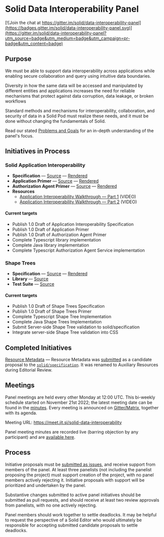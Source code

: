 # Solid Data Interoperability Panel

[![Join the chat at https://gitter.im/solid/data-interoperability-panel](https://badges.gitter.im/solid/data-interoperability-panel.svg)](https://gitter.im/solid/data-interoperability-panel?utm_source=badge&utm_medium=badge&utm_campaign=pr-badge&utm_content=badge)

## Purpose

We must be able to support data interoperability across applications while enabling secure collaboration and query using intuitive data boundaries.

Diversity in how the same data will be accessed and manipulated by different entities and applications increases the need for reliable mechanisms that protect against data corruption, data leakage, or broken workflows

Standard methods and mechanisms for interoperability, collaboration, and security of data in a Solid Pod must realize these needs, and it must be done without changing the fundamentals of Solid.

Read our stated [Problems and Goals](problems-and-goals.md) for an in-depth understanding of the panel's focus.

## Initiatives in Process

### Solid Application Interoperability

* **Specification** — [Source](https://github.com/solid/data-interoperability-panel/tree/master/proposals/specification) — [Rendered](https://solid.github.io/data-interoperability-panel/specification/)
* **Application Primer** — [Source](https://github.com/solid/data-interoperability-panel/tree/master/proposals/primer/application.bs) — [Rendered](https://solid.github.io/data-interoperability-panel/primer/application.html)
* **Authorization Agent Primer** — [Source](https://github.com/solid/data-interoperability-panel/tree/master/proposals/primer/authorization-agent.bs) — [Rendered](https://solid.github.io/data-interoperability-panel/primer/authorization-agent.html)
* **Resources**
  * [Application Interoperability Walkthrough — Part 1](https://solid-interop-public.s3.amazonaws.com/application-interoperability-walkthrough-part-1.mp4) (VIDEO)
  * [Application Interoperability Walkthrough — Part 2](https://solid-interop-public.s3.amazonaws.com/application-interoperability-walkthrough-part-2.mp4) (VIDEO)

#### Current targets

- Publish 1.0 Draft of Application Interoperability Specification
- Publish 1.0 Draft of Application Primer
- Publish 1.0 Draft of Authorization Agent Primer
- Complete Typescript library implementation
- Complete Java library implementation
- Complete Typescript Authorization Agent Service implementation

### Shape Trees

* **Specification** — [Source](https://github.com/shapetrees/specification) — [Rendered](https://shapetrees.org/TR/specification/index.html)
* **Library** — [Source](https://github.com/shapetrees/shapetree.js)
* **Test Suite** — [Source](https://github.com/shapetrees/test-suite)

#### Current targets

- Publish 1.0 Draft of Shape Trees Specification
- Publish 1.0 Draft of Shape Trees Primer
- Complete Typescript Shape Tree Implementation
- Complete Java Shape Trees Implementation
- Submit Server-side Shape Tree validation to solid/specification
- Integrate server-side Shape Tree validation into CSS

## Completed Initiatives

[Resource Metadata](https://github.com/solid/data-interoperability-panel/tree/master/archive/resource-metadata) — Resource Metadata was [submitted](https://github.com/solid/specification/pull/156) as a candidate proposal to the [`solid/specification`](https://github.com/solid/specification/). It was renamed to Auxiliary Resources during Editorial Review.

## Meetings

Panel meetings are held every other Monday at 12:00 UTC. This bi-weekly schedule started on November 21st 2022; the latest meeting date can be found in the [minutes](https://github.com/solid/data-interoperability-panel/blob/master/meetings/). Every meeting is announced on [Gitter/Matrix](https://gitter.im/solid/data-interoperability-panel), together with its agenda.

Meeting URL: https://meet.jit.si/solid-data-interoperability

Panel meeting minutes are recorded live (barring objection by any participant) and are [available here](https://github.com/solid/data-interoperability-panel/blob/master/meetings/).

## Process

Initiative proposals must be [submitted as issues](https://github.com/solid/data-interoperability-panel/issues/new), and receive support from members of the panel. At least three panelists (not including the panelist proposing the project) must support creation of the project, with no panel members actively rejecting it. Initiative proposals with support will be prioritized and undertaken by the panel.

Substantive changes submitted to active panel initiatives should be submitted as pull requests, and should receive at least two review approvals from panelists, with no one actively rejecting.

Panel members should work together to settle deadlocks. It may be helpful to request the perspective of a Solid Editor who would ultimately be responsible for accepting submitted candidate proposals to settle deadlocks.
